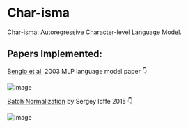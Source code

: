# Char-isma
Char-isma: Autoregressive Character-level Language Model.


## Papers Implemented:
[Bengio et al.](https://www.jmlr.org/papers/volume3/bengio03a/bengio03a.pdf) 2003 MLP language model paper 👇


![image](https://github.com/user-attachments/assets/b8c613ff-82b1-4562-b85f-4182dccd9cd4)





[Batch Normalization](https://arxiv.org/pdf/1502.03167) by Sergey loffe 2015 👇


![image](https://github.com/user-attachments/assets/e8604b1e-36fe-45a7-b142-0ae4dd994799)


